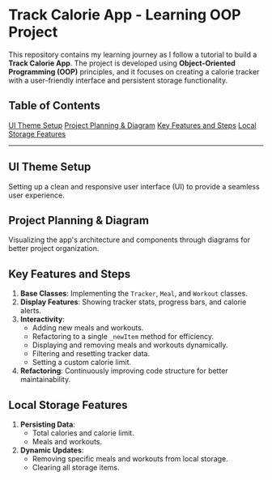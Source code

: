 # Track Calorie App - Learning OOP Project

This repository contains my learning journey as I follow a tutorial to build a **Track Calorie App**. The project is developed using **Object-Oriented Programming (OOP)** principles, and it focuses on creating a calorie tracker with a user-friendly interface and persistent storage functionality.

## Table of Contents

[UI Theme Setup](#ui-theme-setup)
[Project Planning \& Diagram](#project-planning--diagram)
[Key Features and Steps](#key-features-and-steps)
[Local Storage Features](#local-storage-features)

---

## UI Theme Setup

Setting up a clean and responsive user interface (UI) to provide a seamless user experience.

## Project Planning & Diagram

Visualizing the app's architecture and components through diagrams for better project organization.

## Key Features and Steps

1. **Base Classes**: Implementing the `Tracker`, `Meal`, and `Workout` classes.
2. **Display Features**: Showing tracker stats, progress bars, and calorie alerts.
3. **Interactivity**:
   - Adding new meals and workouts.
   - Refactoring to a single `_newItem` method for efficiency.
   - Displaying and removing meals and workouts dynamically.
   - Filtering and resetting tracker data.
   - Setting a custom calorie limit.
4. **Refactoring**: Continuously improving code structure for better maintainability.

## Local Storage Features

1. **Persisting Data**:
   - Total calories and calorie limit.
   - Meals and workouts.
2. **Dynamic Updates**:
   - Removing specific meals and workouts from local storage.
   - Clearing all storage items.
